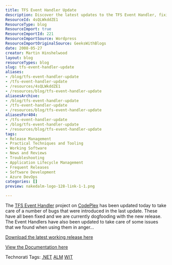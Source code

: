 ```yaml
---
title: TFS Event Handler Update
description: Discover the latest updates to the TFS Event Handler, fixing bugs and enhancing performance. Download now and improve your development workflow!
ResourceId: 4sQLWkddZE1
ResourceType: blog
ResourceImport: true
ResourceImportId: 221
ResourceImportSource: Wordpress
ResourceImportOriginalSource: GeeksWithBlogs
date: 2008-05-27
creator: Martin Hinshelwood
layout: blog
resourceTypes: blog
slug: tfs-event-handler-update
aliases:
- /blog/tfs-event-handler-update
- /tfs-event-handler-update
- /resources/4sQLWkddZE1
- /resources/blog/tfs-event-handler-update
aliasesArchive:
- /blog/tfs-event-handler-update
- /tfs-event-handler-update
- /resources/blog/tfs-event-handler-update
aliasesFor404:
- /tfs-event-handler-update
- /blog/tfs-event-handler-update
- /resources/blog/tfs-event-handler-update
tags:
- Release Management
- Practical Techniques and Tooling
- Working Software
- News and Reviews
- Troubleshooting
- Application Lifecycle Management
- Frequent Releases
- Software Development
- Azure DevOps
categories: []
preview: nakedalm-logo-128-link-1-1.png

---
```

The [TFS Event Handler](http://www.codeplex.com/TFSEventHandler "TFS Event Handler") project on [CodePlex](http://www.codeplex.com "CodePlex") has been updated today to take care of a number of bugs that were introduced in the last update. These have all been fixed and we are currently dogfooding with the new release. The Event Handlers have also been updated to take care of some issues that we found when using them in anger...

[Download the latest working release here](http://www.codeplex.com/TFSEventHandler/Release/ProjectReleases.aspx)

[View the Documentation here](http://www.codeplex.com/TFSEventHandler/Wiki/View.aspx?title=TFS%20Event%20Handler%20%28Prototype%29%3a%20Documentation&referringTitle=Release%20Documentation)

Technorati Tags: [.NET](http://technorati.com/tags/.NET) [ALM](http://technorati.com/tags/ALM) [WIT](http://technorati.com/tags/WIT)
